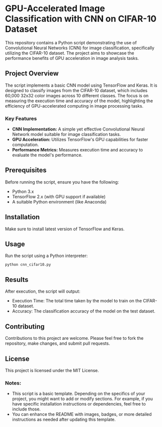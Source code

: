 # GPU-Accelerated Image Classification with CNN on CIFAR-10 Dataset

This repository contains a Python script demonstrating the use of Convolutional Neural Networks (CNN) for image classification, specifically utilizing the CIFAR-10 dataset. The project aims to showcase the performance benefits of GPU acceleration in image analysis tasks.

## Project Overview

The script implements a basic CNN model using TensorFlow and Keras. It is designed to classify images from the CIFAR-10 dataset, which includes 60,000 32x32 color images across 10 different classes. The focus is on measuring the execution time and accuracy of the model, highlighting the efficiency of GPU-accelerated computing in image processing tasks.

### Key Features

- **CNN Implementation:** A simple yet effective Convolutional Neural Network model suitable for image classification tasks.
- **GPU Acceleration:** Utilizes TensorFlow's GPU capabilities for faster computation.
- **Performance Metrics:** Measures execution time and accuracy to evaluate the model's performance.

## Prerequisites

Before running the script, ensure you have the following:

- Python 3.x
- TensorFlow 2.x (with GPU support if available)
- A suitable Python environment (like Anaconda)

## Installation

Make sure to install latest version of TensorFlow and Keras.

## Usage
Run the script using a Python interpreter:

```
python cnn_cifar10.py
```

## Results
After execution, the script will output:

- Execution Time: The total time taken by the model to train on the CIFAR-10 dataset.
- Accuracy: The classification accuracy of the model on the test dataset.

## Contributing
Contributions to this project are welcome. Please feel free to fork the repository, make changes, and submit pull requests.

## License
This project is licensed under the MIT License.


### Notes:
- This script is a basic template. Depending on the specifics of your project, you might want to add or modify sections. For example, if you have specific installation instructions or dependencies, feel free to include those.
- You can enhance the README with images, badges, or more detailed instructions as needed after updating this template.



